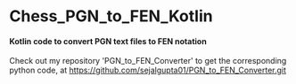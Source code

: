 # Chess_PGN_to_FEN_Kotlin
#### Kotlin code to convert PGN text files to FEN notation

Check out my repository 'PGN_to_FEN_Converter' to get the corresponding python code, at https://github.com/sejalgupta01/PGN_to_FEN_Converter.git
